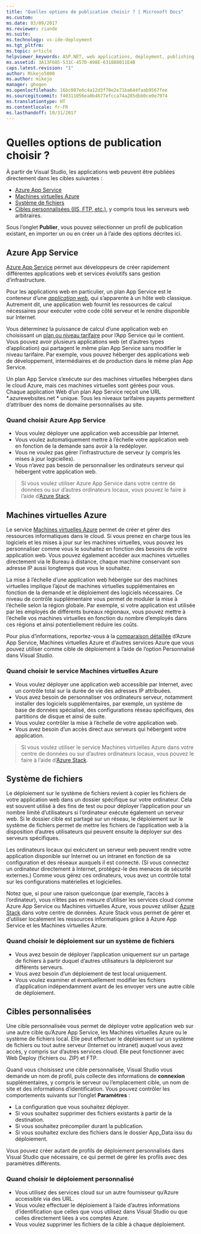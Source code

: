 ```yaml
---
title: "Quelles options de publication choisir ? | Microsoft Docs"
ms.custom: 
ms.date: 03/09/2017
ms.reviewer: riande
ms.suite: 
ms.technology: vs-ide-deployment
ms.tgt_pltfrm: 
ms.topic: article
helpviewer_keywords: ASP.NET, web applications, deployment, publishing
ms.assetid: 3A13F685-531C-457D-A98E-631888011E4B
caps.latest.revision: "1"
author: Mikejo5000
ms.author: mikejo
manager: ghogen
ms.openlocfilehash: 16bc087e6c4a12d3f70e2e71ba644faab9567fee
ms.sourcegitcommit: f40311056ea0b4677efcca74a285dbb0ce0e7974
ms.translationtype: HT
ms.contentlocale: fr-FR
ms.lasthandoff: 10/31/2017
---
```

# Quelles options de publication choisir ?

À partir de Visual Studio, les applications web peuvent être publiées directement dans les cibles suivantes :

- [Azure App Service](#azure-app-service)
- [Machines virtuelles Azure](#azure-virtual-machines)
- [Système de fichiers](#file-system)
- [Cibles personnalisées (IIS, FTP, etc.)](#custom-targets), y compris tous les serveurs web arbitraires.

Sous l’onglet **Publier**, vous pouvez sélectionner un profil de publication existant, en importer un ou en créer un à l’aide des options décrites ici.

## Azure App Service

[Azure App Service](https://azure.microsoft.com/documentation/articles/app-service-value-prop-what-is/) permet aux développeurs de créer rapidement différentes applications web et services évolutifs sans gestion d’infrastructure.

Pour les applications web en particulier, un plan App Service est le conteneur d’une [*application web*](https://azure.microsoft.com/en-us/documentation/articles/app-service-web-overview/), qui s’apparente à un hôte web classique. Autrement dit, une application web fournit les ressources de calcul nécessaires pour exécuter votre code côté serveur et le rendre disponible sur Internet.

Vous déterminez la puissance de calcul d’une application web en choisissant un [plan ou niveau tarifaire](https://azure.microsoft.com/documentation/articles/azure-web-sites-web-hosting-plans-in-depth-overview/) pour l’App Service qui le contient. Vous pouvez avoir plusieurs applications web (et d’autres types d’application) qui partagent le même plan App Service sans modifier le niveau tarifaire. Par exemple, vous pouvez héberger des applications web de développement, intermédiaires et de production dans le même plan App Service.

Un plan App Service s’exécute sur des machines virtuelles hébergées dans le cloud Azure, mais ces machines virtuelles sont gérées pour vous. Chaque application Web d’un plan App Service reçoit une URL *.azurewebsites.net \* unique. Tous les niveaux tarifaires payants permettent d’attribuer des noms de domaine personnalisés au site.

### Quand choisir Azure App Service

- Vous voulez déployer une application web accessible par Internet.
- Vous voulez automatiquement mettre à l’échelle votre application web en fonction de la demande sans avoir à la redéployer.
- Vous ne voulez pas gérer l’infrastructure de serveur (y compris les mises à jour logicielles).
- Vous n’avez pas besoin de personnaliser les ordinateurs serveur qui hébergent votre application web.


> Si vous voulez utiliser Azure App Service dans votre centre de données ou sur d’autres ordinateurs locaux, vous pouvez le faire à l’aide d’[Azure Stack](https://azure.microsoft.com/overview/azure-stack/).


## Machines virtuelles Azure

Le service [Machines virtuelles Azure](https://azure.microsoft.com/documentation/services/virtual-machines/) permet de créer et gérer des ressources informatiques dans le cloud. Si vous prenez en charge tous les logiciels et les mises à jour sur les machines virtuelles, vous pouvez les personnaliser comme vous le souhaitez en fonction des besoins de votre application web. Vous pouvez également accéder aux machines virtuelles directement via le Bureau à distance, chaque machine conservant son adresse IP aussi longtemps que vous le souhaitez.

La mise à l’échelle d’une application web hébergée sur des machines virtuelles implique l’ajout de machines virtuelles supplémentaires en fonction de la demande et le déploiement des logiciels nécessaires. Ce niveau de contrôle supplémentaire vous permet de moduler la mise à l’échelle selon la région globale. Par exemple, si votre application est utilisée par les employés de différents bureaux régionaux, vous pouvez mettre à l’échelle vos machines virtuelles en fonction du nombre d’employés dans ces régions et ainsi potentiellement réduire les coûts.

Pour plus d’informations, reportez-vous à la [comparaison détaillée](https://azure.microsoft.com/documentation/articles/choose-web-site-cloud-service-vm/) d’Azure App Service, Machines virtuelles Azure et d’autres services Azure que vous pouvez utiliser comme cible de déploiement à l’aide de l’option Personnalisé dans Visual Studio.

### Quand choisir le service Machines virtuelles Azure

- Vous voulez déployer une application web accessible par Internet, avec un contrôle total sur la durée de vie des adresses IP attribuées.
- Vous avez besoin de personnaliser vos ordinateurs serveur, notamment installer des logiciels supplémentaires, par exemple, un système de base de données spécialisé, des configurations réseau spécifiques, des partitions de disque et ainsi de suite.
- Vous voulez contrôler la mise à l’échelle de votre application web.
- Vous avez besoin d’un accès direct aux serveurs qui hébergent votre application.

> Si vous voulez utiliser le service Machines virtuelles Azure dans votre centre de données ou sur d’autres ordinateurs locaux, vous pouvez le faire à l’aide d’[Azure Stack](https://azure.microsoft.com/overview/azure-stack/).


## Système de fichiers

Le déploiement sur le système de fichiers revient à copier les fichiers de votre application web dans un dossier spécifique sur votre ordinateur. Cela est souvent utilisé à des fins de test ou pour déployer l’application pour un nombre limité d’utilisateurs si l’ordinateur exécute également un serveur web. Si le dossier cible est partagé sur un réseau, le déploiement sur le système de fichiers permet de mettre les fichiers de l’application web à la disposition d’autres utilisateurs qui peuvent ensuite la déployer sur des serveurs spécifiques.

Les ordinateurs locaux qui exécutent un serveur web peuvent rendre votre application disponible sur Internet ou un intranet en fonction de sa configuration et des réseaux auxquels il est connecté. (Si vous connectez un ordinateur directement à Internet, protégez-le des menaces de sécurité externes.) Comme vous gérez ces ordinateurs, vous avez un contrôle total sur les configurations matérielles et logicielles.

Notez que, si pour une raison quelconque (par exemple, l’accès à l’ordinateur), vous n’êtes pas en mesure d’utiliser les services cloud comme Azure App Service ou Machines virtuelles Azure, vous pouvez utiliser [Azure Stack](https://azure.microsoft.com/overview/azure-stack/) dans votre centre de données. Azure Stack vous permet de gérer et d’utiliser localement les ressources informatiques grâce à Azure App Service et les Machines virtuelles Azure.

### Quand choisir le déploiement sur un système de fichiers

- Vous avez besoin de déployer l’application uniquement sur un partage de fichiers à partir duquel d’autres utilisateurs la déploieront sur différents serveurs.
- Vous avez besoin d’un déploiement de test local uniquement.
- Vous voulez examiner et éventuellement modifier les fichiers d’application indépendamment avant de les envoyer vers une autre cible de déploiement.



## Cibles personnalisées

Une cible personnalisée vous permet de déployer votre application web sur une autre cible qu’Azure App Service, les Machines virtuelles Azure ou le système de fichiers local. Elle peut effectuer le déploiement sur un système de fichiers ou tout autre serveur (Internet ou intranet) auquel vous avez accès, y compris sur d’autres services cloud. Elle peut fonctionner avec Web Deploy (fichiers ou. ZIP) et FTP.

Quand vous choisissez une cible personnalisée, Visual Studio vous demande un nom de profil, puis collecte des informations de **connexion** supplémentaires, y compris le serveur ou l’emplacement cible, un nom de site et des informations d’identification. Vous pouvez contrôler les comportements suivants sur l’onglet **Paramètres** :

- La configuration que vous souhaitez déployer.
- Si vous souhaitez supprimer des fichiers existants à partir de la destination.
- Si vous souhaitez précompiler durant la publication.
- Si vous souhaitez exclure des fichiers dans le dossier App_Data issu du déploiement.

Vous pouvez créer autant de profils de déploiement personnalisés dans Visual Studio que nécessaire, ce qui permet de gérer les profils avec des paramètres différents.

### Quand choisir le déploiement personnalisé

- Vous utilisez des services cloud sur un autre fournisseur qu’Azure accessible via des URL.
- Vous voulez effectuer le déploiement à l’aide d’autres informations d’identification que celles que vous utilisez dans Visual Studio ou que celles directement liées à vos comptes Azure.
- Vous voulez supprimer les fichiers de la cible à chaque déploiement.
